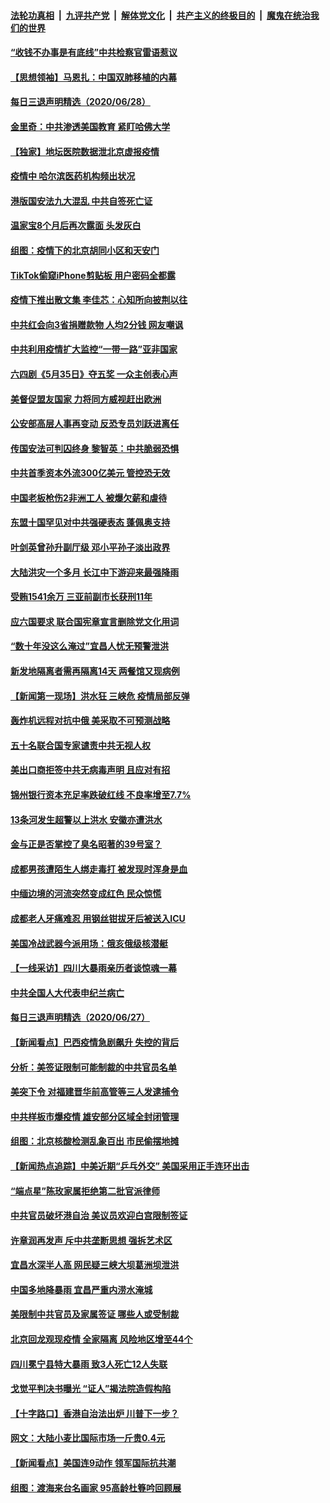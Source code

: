 

####  [法轮功真相](../../../../basic/blob/master/README.md?t=06291202) &nbsp;|&nbsp; [九评共产党](../../../../9ping.md/blob/master/README.md?t=06291202) &nbsp;|&nbsp; [解体党文化](../../../../jtdwh.md/blob/master/README.md?t=06291202)  &nbsp;|&nbsp; [共产主义的终极目的](../../../../gczydzjmd.md/blob/master/README.md?t=06291202) &nbsp;|&nbsp; [魔鬼在统治我们的世界](../../../../mgztzwmdsj.md/blob/master/README.md?t=06291202) 

#### [“收钱不办事是有底线”中共检察官雷语惹议](../pages/nsc413/n12218072.md?t=06291202) 

#### [【思想领袖】马恩扎：中国双肺移植的内幕](../pages/nsc413/n12047397.md?t=06291202) 

#### [每日三退声明精选（2020/06/28）](../pages/nsc413/n12218231.md?t=06291202) 

#### [金里奇：中共渗透美国教育 紧盯哈佛大学](../pages/nsc413/n12217783.md?t=06291202) 

#### [【独家】地坛医院数据泄北京虚报疫情](../pages/nsc413/n12217892.md?t=06291202) 

#### [疫情中 哈尔滨医药机构频出状况](../pages/nsc413/n12217881.md?t=06291202) 

#### [港版国安法九大混乱 中共自签死亡证](../pages/nsc413/n12218021.md?t=06291202) 

#### [温家宝8个月后再次露面 头发灰白](../pages/nsc413/n12217673.md?t=06291202) 

#### [组图：疫情下的北京胡同小区和天安门](../pages/nsc413/n12217618.md?t=06291202) 

#### [TikTok偷窥iPhone剪贴板 用户密码全都露](../pages/nsc413/n12217947.md?t=06291202) 

#### [疫情下推出散文集 李佳芯：心知所向披荆以往](../pages/nsc413/n12217756.md?t=06291202) 

#### [中共红会向3省捐赠款物 人均2分钱 网友嘲讽](../pages/nsc413/n12217937.md?t=06291202) 

#### [中共利用疫情扩大监控“一带一路”亚非国家](../pages/nsc413/n12217773.md?t=06291202) 

#### [六四剧《5月35日》夺五奖 一众主创表心声](../pages/nsc413/n12217693.md?t=06291202) 

#### [美督促盟友国家 力将同方威视赶出欧洲](../pages/nsc413/n12217695.md?t=06291202) 

#### [公安部高层人事再变动 反恐专员刘跃进离任](../pages/nsc413/n12217567.md?t=06291202) 

#### [传国安法可判囚终身 黎智英：中共脆弱恐惧](../pages/nsc413/n12217544.md?t=06291202) 

#### [中共首季资本外流300亿美元 管控恐无效](../pages/nsc413/n12217543.md?t=06291202) 

#### [中国老板枪伤2非洲工人 被爆欠薪和虐待](../pages/nsc413/n12217591.md?t=06291202) 

#### [东盟十国罕见对中共强硬表态 蓬佩奥支持](../pages/nsc413/n12217571.md?t=06291202) 

#### [叶剑英曾孙升副厅级 邓小平孙子淡出政界](../pages/nsc413/n12217528.md?t=06291202) 

#### [大陆洪灾一个多月 长江中下游迎来最强降雨](../pages/nsc413/n12217383.md?t=06291202) 

#### [受贿1541余万 三亚前副市长获刑11年](../pages/nsc413/n12217377.md?t=06291202) 

#### [应六国要求 联合国宪章宣言删除党文化用词](../pages/nsc413/n12217477.md?t=06291202) 

#### [“数十年没这么淹过”宜昌人忧无预警泄洪](../pages/nsc413/n12217308.md?t=06291202) 

#### [新发地隔离者需再隔离14天 两餐馆又现病例](../pages/nsc413/n12217275.md?t=06291202) 

#### [【新闻第一现场】洪水狂 三峡危 疫情局部反弹](../pages/nsc413/n12217350.md?t=06291202) 

#### [轰炸机远程对抗中俄 美采取不可预测战略](../pages/nsc413/n12205278.md?t=06291202) 

#### [五十名联合国专家谴责中共无视人权](../pages/nsc413/n12217295.md?t=06291202) 

#### [美出口商拒签中共无病毒声明 且应对有招](../pages/nsc413/n12216909.md?t=06291202) 


#### [锦州银行资本充足率跌破红线 不良率增至7.7%](../pages/nsc413/n12216962.md?t=06291202) 

#### [13条河发生超警以上洪水 安徽亦遭洪水](../pages/nsc413/n12217188.md?t=06291202) 

#### [金与正是否掌控了臭名昭著的39号室？](../pages/nsc413/n12217251.md?t=06291202) 

#### [成都男孩遭陌生人绑走毒打 被发现时浑身是血](../pages/nsc413/n12217083.md?t=06291202) 

#### [中缅边境的河流突然变成红色 民众惊慌](../pages/nsc413/n12217057.md?t=06291202) 

#### [成都老人牙痛难忍 用钢丝钳拔牙后被送入ICU](../pages/nsc413/n12217021.md?t=06291202) 

#### [美国冷战武器今派用场：俄亥俄级核潜艇](../pages/nsc413/n12216507.md?t=06291202) 

#### [【一线采访】四川大暴雨亲历者谈惊魂一幕](../pages/nsc413/n12216420.md?t=06291202) 

#### [中共全国人大代表申纪兰病亡](../pages/nsc413/n12216895.md?t=06291202) 

#### [每日三退声明精选（2020/06/27）](../pages/nsc413/n12216833.md?t=06291202) 

#### [【新闻看点】巴西疫情急剧飙升 失控的背后](../pages/nsc413/n12216291.md?t=06291202) 

#### [分析：美签证限制可能制裁的中共官员名单](../pages/nsc413/n12216563.md?t=06291202) 

#### [美突下令 对福建晋华前高管等三人发逮捕令](../pages/nsc413/n12216296.md?t=06291202) 

#### [中共样板市爆疫情 雄安部分区域全封闭管理](../pages/nsc413/n12216484.md?t=06291202) 

#### [组图：北京核酸检测乱象百出 市民偷摆地摊](../pages/nsc413/n12216358.md?t=06291202) 

#### [【新闻热点追踪】中美近期“乒乓外交” 美国采用正手连环出击](../pages/nsc413/n12215456.md?t=06291202) 

#### [“端点星”陈玫家属拒绝第二批官派律师](../pages/nsc413/n12215402.md?t=06291202) 

#### [中共官员破坏港自治 美议员欢迎白宫限制签证](../pages/nsc413/n12216313.md?t=06291202) 

#### [许章润再发声 斥中共垄断思想 强拆艺术区](../pages/nsc413/n12216321.md?t=06291202) 

#### [宜昌水深半人高 网民疑三峡大坝葛洲坝泄洪](../pages/nsc413/n12216263.md?t=06291202) 

#### [中国多地降暴雨 宜昌严重内涝水淹城](../pages/nsc413/n12215877.md?t=06291202) 

#### [美限制中共官员及家属签证 哪些人或受制裁](../pages/nsc413/n12216208.md?t=06291202) 

#### [北京回龙观现疫情 全家隔离 风险地区增至44个](../pages/nsc413/n12216177.md?t=06291202) 

#### [四川冕宁县特大暴雨 致3人死亡12人失联](../pages/nsc413/n12216063.md?t=06291202) 

#### [戈觉平判决书曝光 “证人”揭法院造假构陷](../pages/nsc413/n12215787.md?t=06291202) 

#### [【十字路口】香港自治法出炉 川普下一步？](../pages/nsc413/n12215323.md?t=06291202) 

#### [网文：大陆小麦比国际市场一斤贵0.4元](../pages/nsc413/n12215762.md?t=06291202) 

#### [【新闻看点】美国连9动作 领军国际抗共潮](../pages/nsc413/n12215121.md?t=06291202) 

#### [组图：渡海来台名画家 95高龄杜簦吟回顾展](../pages/nsc413/n12215664.md?t=06291202) 

